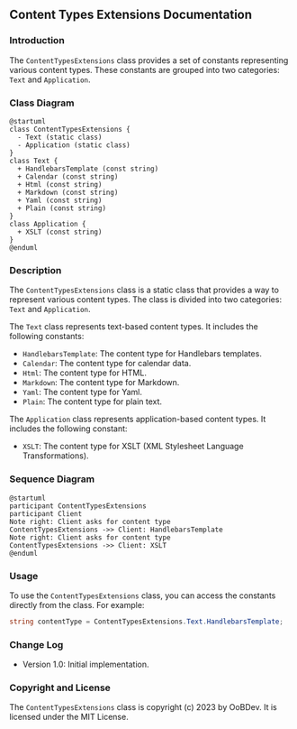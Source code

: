 ## Content Types Extensions Documentation

### Introduction

The `ContentTypesExtensions` class provides a set of constants representing various content types. These constants are grouped into two categories: `Text` and `Application`.

### Class Diagram
```plantuml
@startuml
class ContentTypesExtensions {
  - Text (static class)
  - Application (static class)
}
class Text {
  + HandlebarsTemplate (const string)
  + Calendar (const string)
  + Html (const string)
  + Markdown (const string)
  + Yaml (const string)
  + Plain (const string)
}
class Application {
  + XSLT (const string)
}
@enduml
```

### Description

The `ContentTypesExtensions` class is a static class that provides a way to represent various content types. The class is divided into two categories: `Text` and `Application`.

The `Text` class represents text-based content types. It includes the following constants:

* `HandlebarsTemplate`: The content type for Handlebars templates.
* `Calendar`: The content type for calendar data.
* `Html`: The content type for HTML.
* `Markdown`: The content type for Markdown.
* `Yaml`: The content type for Yaml.
* `Plain`: The content type for plain text.

The `Application` class represents application-based content types. It includes the following constant:

* `XSLT`: The content type for XSLT (XML Stylesheet Language Transformations).

### Sequence Diagram
```plantuml
@startuml
participant ContentTypesExtensions
participant Client
Note right: Client asks for content type
ContentTypesExtensions ->> Client: HandlebarsTemplate
Note right: Client asks for content type
ContentTypesExtensions ->> Client: XSLT
@enduml
```

### Usage

To use the `ContentTypesExtensions` class, you can access the constants directly from the class. For example:
```csharp
string contentType = ContentTypesExtensions.Text.HandlebarsTemplate;
```
### Change Log

* Version 1.0: Initial implementation.

### Copyright and License

The `ContentTypesExtensions` class is copyright (c) 2023 by OoBDev. It is licensed under the MIT License.